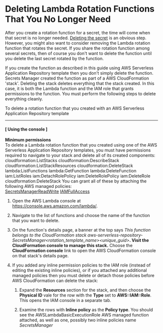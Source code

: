 # Deleting Lambda Rotation Functions That You No Longer Need<a name="rotating-secrets-managing-functions"></a>

After you create a rotation function for a secret, the time will come when that secret is no longer needed\. [Deleting the secret](manage_delete-restore-secret.md) is an obvious step\. However, you might also want to consider removing the Lambda rotation function that rotates the secret\. If you share the rotation function among several secrets, then of course you don't want to delete the function until you delete the last secret rotated by the function\.

If you create the function as described in this guide using AWS Serverless Application Repository template then you don't simply delete the function\. Secrets Manager created the function as part of a AWS CloudFormation 'stack'\. Deleting the stack deletes everything that the stack created\. In this case, it is both the Lambda function and the IAM role that grants permissions to the function\. You must perform the following steps to delete everything cleanly\.

To delete a rotation function that you created with an AWS Serverless Application Repository template

------
#### [ Using the console ]

**Minimum permissions**  
To delete a Lambda rotation function that you created using one of the AWS Serverless Application Repository templates, you must have permissions required to navigate to your stack and delete all of its created components:  
cloudformation:ListStacks
cloudformation:DescribeStack
cloudformation:ListStackResources
cloudformation:DeleteStack
lambda:ListFunctions
lambda:GetFunction
lambda:DeleteFunction
iam:ListRoles
iam:DetachRolePolicy
iam:DeleteRolePolicy
iam:DeleteRole
cloudformation:DeleteStack
You can grant all of these by attaching the following AWS managed policies:  
[SecretsManagerReadWrite](https://console.aws.amazon.com/iam/home#/policies/arn:aws:iam::aws:policy/SecretsManagerReadWrite)
[IAMFullAccess](https://console.aws.amazon.com/iam/home#/policies/arn:aws:iam::aws:policy/IAMFullAccess)

1. Open the AWS Lambda console at [https://console\.aws\.amazon\.com/lambda/](https://console.aws.amazon.com/lambda/)\.

1. Navigate to the list of functions and choose the name of the function that you want to delete\.

1. On the function's details page, a banner at the top says **This function belongs to the CloudFormation stack **aws\-serverless\-repository\-SecretsManager*<rotation\_template\_name>**<unique\_guid>***\. Visit the CloudFormation console to manage this stack\.** Choose the **CloudFormation console** link to open the AWS CloudFormation console on that stack's details page\.

1. If you added any inline permission policies to the IAM role \(instead of editing the existing inline policies\), or if you attached any additional managed policies then you must delete or detach those policies before AWS CloudFormation can delete the stack:

   1. Expand the **Resources** section for the stack, and then choose the **Physical ID** vale for the row with the **Type** set to **AWS::IAM::Role**\. This opens the IAM console in a separate tab\.

   1. Examine the rows with **Inline policy** as the **Policy type**\. You should see the AWSLambdaBasicExecutionRole AWS managed function attached, as well as one, possibly two inline policies name **SecretsManager*<template name>*Policy0** and **SecretsManager*<template name>*Policy1**\. If there are any policies other than those, you should manually delete or detach them\. If you don't the request to delete the stack in the following steps can fail\.

   1. Return to the **Stack Detail** page of the AWS CloudFormation console\.

1. Choose **Other Actions**, then choose **Delete Stack**

1. On the **Delete Stack** confirmation dialog, choose **Yes, Delete**\.

   The **Status** changes to **DELETE\_IN\_PROGRESS**, and if successful, eventually to **DELETE\_COMPLETE**\.

1. When you return to the list of stacks, the one you just delete is no longer present\.

------
#### [ Using the AWS CLI or AWS SDK operations ]

**Minimum permissions**  
To delete a Lambda rotation function that you created using one of the AWS Serverless Application Repository templates, you must have permissions required to perform each of the CLI or equivalent API operations listed in the following steps\. You can grant all of these by attaching the following AWS managed policies:  
[SecretsManagerReadWrite](https://console.aws.amazon.com/iam/home#/policies/arn:aws:iam::aws:policy/SecretsManagerReadWrite)
[IAMFullAccess](https://console.aws.amazon.com/iam/home#/policies/arn:aws:iam::aws:policy/IAMFullAccess)

1. Start a command prompt where you can run the AWS CLI commands\.

1. To determine which AWS CloudFormation stack contains a specific function, run the following command with the function name passed as the `--physical-resource-id` parameter\. This results in a list of resources associated with the stack that owns the specified function\.

   ```
   $ aws cloudformation describe-stack-resources --physical-resource-id MyLambdaRotationFunction
   {{
       "StackResources": [
           {
               "StackName": "aws-serverless-repository-MyLambdaCreationStack",
               "StackId": "arn:aws:cloudformation:us-east-1:123456789012:stack/aws-serverless-repository-MyLambdaCreationStack/EXAMPLE2-90ab-cdef-fedc-ba987EXAMPLE",
               "LogicalResourceId": "SecretsManagerRotationTemplate",
               "PhysicalResourceId": "MySecretsManagerRotationFunction",
               "ResourceType": "AWS::Lambda::Function",
               "Timestamp": "2018-04-27T18:03:05.490Z",
               "ResourceStatus": "CREATE_COMPLETE"
           },
           {
               "StackName": "aws-serverless-repository-MyLambdaCreationStack",
               "StackId": "arn:aws:cloudformation:us-east-1:123456789012:stack/aws-serverless-repository-MyLambdaCreationStack/EXAMPLE2-90ab-cdef-fedc-ba987EXAMPLE",
               "LogicalResourceId": "SecretsManagerRotationTemplateRole",
               "PhysicalResourceId": "aws-serverless-repository-SecretsManagerRotationTe-<random-chars>",
               "ResourceType": "AWS::IAM::Role",
               "Timestamp": "2018-04-27T18:03:00.623Z",
               "ResourceStatus": "CREATE_COMPLETE"
           }
       ]
   }
   ```

1. We're initially interested in the `StackId` response value and the `PhysicalResourceId` response value that is associated with the "ResourceType" :"AWS::IAM::Role"\. This is the name of the IAM role that has permissions to invoke the function\. If you added any inline permission policies to the IAM role \(instead of editing the existing inline policies\), or if you attached any additional managed policies then you must delete or detach those policies before AWS CloudFormation can delete the stack\.

   To determine if there are any embedded inline policies, run the following command\. 

   ```
   $ aws iam list-role-policies --role-name <role-name-from-PhysicalResourceId-on-previous-command>
   {
       "PolicyNames": [
           "SecretsManagerRotationTemplateRolePolicy0",
           "SecretsManagerRotationTemplateRolePolicy1"
       ]
   }
   ```

   The inline policies that are named as shown here are expected and you don't need to do anything with them\.

1. If there are any policies listed other than those two, you must delete them from the role before you can proceed\.

   ```
   $ aws iam delete-role-policy --role-name <role-name-from-PhysicalResourceId-on-previous-command> /
          --policy-name <policy-name-from-previous-command>
   ```

1. Now check to see if there are any managed policies attached to the role:

   ```
   $ aws iam list-attached-role-policies --role-name <role-name-from-PhysicalResourceId-on-previous-command>
   ```

1. If there are any policies listed at all in the previous command's output, then run this final preparatory command to detach them from the role:

   ```
   $ aws iam detach-role-policy --role-name <role-name-from-PhysicalResourceId-on-previous-command> /
          --policy-arn <ARN-of-policy-discovered-in-previous-command>
   ```

1. Now you can delete the stack, which deletes all of its resources\. Pass the name of the stack that you retrieved in step 2 as the `--stack-name`:

   ```
   $ aws cloudformation delete-stack --stack-name aws-serverless-repository-MyLambdaCreationStack
   ```

   Both the IAM role and the Lambda rotation function are deleted shortly after this command runs\.

------